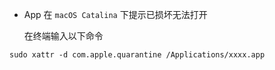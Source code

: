 - App 在 `macOS Catalina` 下提示已损坏无法打开

  在终端输入以下命令

```shell
sudo xattr -d com.apple.quarantine /Applications/xxxx.app
```

